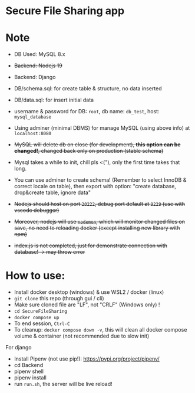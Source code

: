 # Secure File Sharing app

# Note
- DB Used: MySQL 8.x
- ~~Backend: Nodejs 19~~
- Backend: Django

- DB/schema.sql: for create table & structure, no data inserted
- DB/data.sql: for insert initial data

- username & password for DB: `root`, db name: `db_test`, host: `mysql_database`
- Using adminer (minimal DBMS) for manage MySQL (using above info) at `localhost:8080`
- ~~MySQL will delete db on close (for development), **this option can be changed!**, changed back only on production (stable schema)~~

- Mysql takes a while to init, chill pls <("), only the first time takes that long.

- You can use adminer to create schema! (Remember to select InnoDB & correct locale on table), then export with option: "create database, drop&create table, ignore data"

- ~~Nodejs should host on port `20222`, debug port default at `9229` (use with vscode debugger)~~
- ~~Moreover, nodejs will use `nodemon`, which will monitor changed files on save, no need to reloading docker (except installing new library with npm)~~
- ~~index.js is not completed, just for demonstrate connection with database! -> may throw error~~


# How to use:
- Install docker desktop (windows) & use WSL2 / docker (linux)
- `git clone` this repo (through gui / cli)
- Make sure cloned file are "LF", not "CRLF" (Windows only) !
- `cd SecureFileSharing`
- `docker compose up`
- To end session, `Ctrl-C`
- To cleanup: `docker compose down -v`, this will clean all docker compose volume & container (not recommended due to slow init)

For django

- Install Pipenv (not use pip!): https://pypi.org/project/pipenv/
- cd Backend
- pipenv shell
- pipenv install
- run `run.sh`, the server will be live reload!